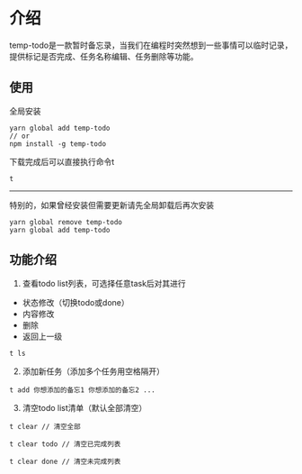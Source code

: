 # 介绍

temp-todo是一款暂时备忘录，当我们在编程时突然想到一些事情可以临时记录，提供标记是否完成、任务名称编辑、任务删除等功能。

## 使用

全局安装
```
yarn global add temp-todo
// or
npm install -g temp-todo
```

下载完成后可以直接执行命令t

```
t
```

---

特别的，如果曾经安装但需要更新请先全局卸载后再次安装

```
yarn global remove temp-todo
yarn global add temp-todo
```

## 功能介绍

1. 查看todo list列表，可选择任意task后对其进行

- 状态修改（切换todo或done）
- 内容修改
- 删除
- 返回上一级

```
t ls
```

2. 添加新任务（添加多个任务用空格隔开）
```
t add 你想添加的备忘1 你想添加的备忘2 ...
```

3. 清空todo list清单（默认全部清空）

```
t clear // 清空全部

t clear todo // 清空已完成列表

t clear done // 清空未完成列表
```